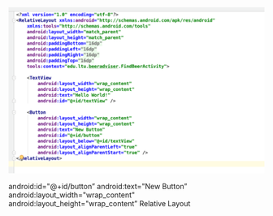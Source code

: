 ![](.guides/img/16xml.png)

android:id="@+id/button”
android:text="New Button”
android:layout_width="wrap_content" 
android:layout_height="wrap_content”
Relative Layout
